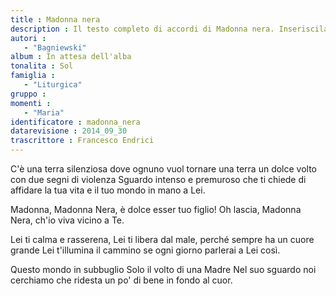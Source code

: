 ```yaml
--- 
title : Madonna nera
description : Il testo completo di accordi di Madonna nera. Inseriscila nel tuo canzoniere!
autori : 
   - "Bagniewski"
album : In attesa dell'alba
tonalita : Sol
famiglia : 
   - "Liturgica"
gruppo : 
momenti : 
   - "Maria"
identificatore : madonna_nera
datarevisione : 2014_09_30
trascrittore : Francesco Endrici
--- 
```




C'è una terra silenziosa dove ognuno vuol tornare
una terra un dolce volto
con due segni di violenza
Sguardo intenso e premuroso
che ti chiede di affidare
la tua vita e il tuo mondo in mano a Lei.


Madonna, Madonna Nera, è dolce esser tuo figlio! 
Oh lascia, Madonna Nera, ch'io viva vicino a Te.


Lei ti calma e rasserena, Lei ti libera dal male,
perché sempre ha un cuore grande 
Lei t'illumina il cammino 
se ogni giorno parlerai a Lei così.


Questo mondo in subbuglio 
Solo il volto di una Madre 
Nel suo sguardo noi cerchiamo 
che ridesta un po' di bene in fondo al cuor.


